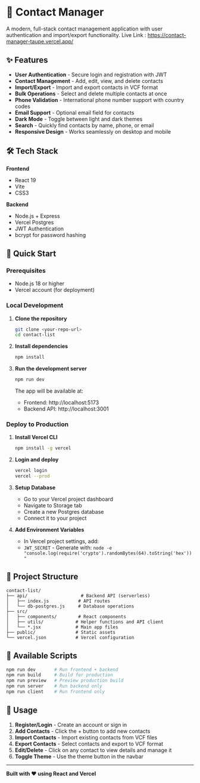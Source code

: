 # 📇 Contact Manager

A modern, full-stack contact management application with user authentication and import/export functionality.
Live Link : https://contact-manager-taupe.vercel.app/ 

## ✨ Features

- **User Authentication** - Secure login and registration with JWT
- **Contact Management** - Add, edit, view, and delete contacts
- **Import/Export** - Import and export contacts in VCF format
- **Bulk Operations** - Select and delete multiple contacts at once
- **Phone Validation** - International phone number support with country codes
- **Email Support** - Optional email field for contacts
- **Dark Mode** - Toggle between light and dark themes
- **Search** - Quickly find contacts by name, phone, or email
- **Responsive Design** - Works seamlessly on desktop and mobile

## 🛠️ Tech Stack

**Frontend**
- React 19
- Vite
- CSS3

**Backend**
- Node.js + Express
- Vercel Postgres
- JWT Authentication
- bcrypt for password hashing

## 🚀 Quick Start

### Prerequisites
- Node.js 18 or higher
- Vercel account (for deployment)

### Local Development

1. **Clone the repository**
   ```bash
   git clone <your-repo-url>
   cd contact-list
   ```

2. **Install dependencies**
   ```bash
   npm install
   ```

3. **Run the development server**
   ```bash
   npm run dev
   ```

   The app will be available at:
   - Frontend: http://localhost:5173
   - Backend API: http://localhost:3001

### Deploy to Production

1. **Install Vercel CLI**
   ```bash
   npm install -g vercel
   ```

2. **Login and deploy**
   ```bash
   vercel login
   vercel --prod
   ```

3. **Setup Database**
   - Go to your Vercel project dashboard
   - Navigate to Storage tab
   - Create a new Postgres database
   - Connect it to your project

4. **Add Environment Variables**
   - In Vercel project settings, add:
   - `JWT_SECRET` - Generate with: `node -e "console.log(require('crypto').randomBytes(64).toString('hex'))"`

## 📁 Project Structure

```
contact-list/
├── api/                    # Backend API (serverless)
│   ├── index.js           # API routes
│   └── db-postgres.js     # Database operations
├── src/
│   ├── components/        # React components
│   ├── utils/            # Helper functions and API client
│   └── *.jsx             # Main app files
├── public/               # Static assets
└── vercel.json           # Vercel configuration
```

## 🔧 Available Scripts

```bash
npm run dev       # Run frontend + backend
npm run build     # Build for production
npm run preview   # Preview production build
npm run server    # Run backend only
npm run client    # Run frontend only
```

## 🎯 Usage

1. **Register/Login** - Create an account or sign in
2. **Add Contacts** - Click the + button to add new contacts
3. **Import Contacts** - Import existing contacts from VCF files
4. **Export Contacts** - Select contacts and export to VCF format
5. **Edit/Delete** - Click on any contact to view details and manage it
6. **Toggle Theme** - Use the theme button in the navbar

---

**Built with ❤️ using React and Vercel**

